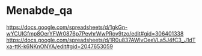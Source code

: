 # Menabde_qa
https://docs.google.com/spreadsheets/d/1gkGn-wYCUIGfmp8OerYFWr0876p7PevhrWwPRov9tzo/edit#gid=306401338
https://docs.google.com/spreadsheets/d/1R0u837AWlvOeeVLa5J4fC3_J1dTxa-ttK-k6NKnONYA/edit#gid=2047653059